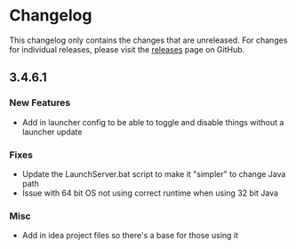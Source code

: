 # Changelog

This changelog only contains the changes that are unreleased. For changes for individual releases, please visit the
[releases](https://github.com/ATLauncher/ATLauncher/releases) page on GitHub.

## 3.4.6.1

### New Features
- Add in launcher config to be able to toggle and disable things without a launcher update

### Fixes
- Update the LaunchServer.bat script to make it "simpler" to change Java path
- Issue with 64 bit OS not using correct runtime when using 32 bit Java

### Misc
- Add in idea project files so there's a base for those using it
